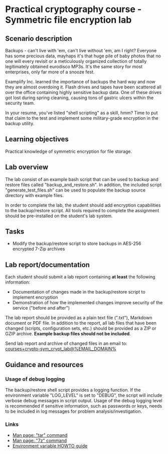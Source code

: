 <!--
SPDX-FileCopyrightText: © 2023 Menacit AB <foss@menacit.se>
SPDX-License-Identifier: CC-BY-SA-4.0
X-Context: Practical cryptography course - Symmetric file encryption lab
-->

# Practical cryptography course - Symmetric file encryption lab

## Scenario description
Backups - can't live with 'em, can't live without 'em, am I right? Everyone has some precious data,
mayhaps it's that huge pile of baby photos that no one will every revisit or a meticulously
organized collection of totally legitimately obtained eurodisco MP3s. It's the same story for most
enterprises, only far more of a snooze fest.  
  
Examplify Inc. learned the importance of backups the hard way and now they are almost overdoing it.
Flash drives and tapes have been scattered all over the office containing highly sensitive backup
data. One of these drives got lost during spring cleaning, causing tons of gastric ulcers within
the security team.  
  
In your resume, you've listed "shell scripting" as a skill, hmm? Time to put that claim to the test
and implement some military-grade encryption in the backup utility.


## Learning objectives
Practical knowledge of symmetric encryption for file storage.


## Lab overview
The lab consist of an example bash script that can be used to backup and restore files called
"backup\_and\_restore.sh". In addition, the included script "generate\_test\_files.sh" can be used
to populate the backup source directory with example files.  
  
In order to complete the lab, the student should add encryption capabilities to the backup/restore
script. All tools required to complete the assignment should be pre-installed on the student's lab
system.


## Tasks
- Modify the backup/restore script to store backups in AES-256 encrypted 7-Zip archives


## Lab report/documentation
Each student should submit a lab report containing **at least** the following information:
- Documentation of changes made in the backup/restore script to implement encryption
- Demonstration of how the implemented changes improve security of the service ("before and after")
  
The lab report should be provided as a plain text file (".txt"), Markdown document or PDF file.
In addition to the report, all lab files that have been changed (scripts, configuration sets, etc.)
should be provided as a ZIP or GZIP archive. **Example backup files should not be included**.
  
Send lab report and archive of changed files in an email to:  
[courses+crypto-sym\_crypt\_lab@%EMAIL_DOMAIN%](mailto:courses+sym_crypt_lab@%EMAIL_DOMAIN%)


## Guidance and resources

### Usage of debug logging
The backup/restore shell script provides a logging function. If the environment variable
"LOG\_LEVEL" is set to "DEBUG", the script will include verbose debug messages in script output.
Usage of the debug logging level is recommended if sensitive information, such as passwords or
keys, needs to be included in log messages for problem analysis/investigation.


### Links
- [Man page: "tar" command](https://linux.die.net/man/1/tar)
- [Man page: "7z" command](https://linux.die.net/man/1/7z)
- [Environment variable HOWTO guide](https://www.cyberciti.biz/faq/set-environment-variable-linux/)
